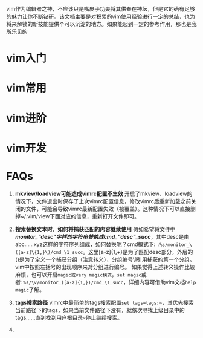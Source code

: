 vim作为编辑器之神，不应该只是嘴皮子功夫将其供奉在神坛，但是它的确有足够的魅力让你不断钻研。该文档主要是对积累的vim使用经验进行一定的总结，也为将来解锁的新技能提供个可以沉淀的地方。如果能起到一定的参考作用，那也是我所乐见的

# vim入门


# vim常用


# vim进阶


# vim开发

# FAQs

1. **mkview/loadview可能造成vimrc配置不生效**
开启了mkview、loadview的情况下，文件退出时保存了上次vimrc配置信息，修改vimrc后重新加载之前关闭的文件，可能会导致vimrc最新配置失效（被覆盖）。这种情况下可以直接删掉~/.vim/view下面对应的信息，重新打开文件即可。

1. **搜索替换文本时，如何将捕获匹配的内容继续使用**
假如希望将文件中***monitor_"desc"***字样的字符串替换成***cmd_"desc"_succ***，其中desc是由abc……xyz这样的字符序列组成，如何替换呢？cmd模式下: `:%s/monitor_\([a-z]\{1,}\)/cmd_\1_succ`。这里[a-z]{1,+}是为了匹配desc部分，外层的()是为了定义一个捕获分组（注意转义），分组编号\1引用捕获的第一个分组。vim中按照左括号的出现顺序来对分组进行编号。
如果觉得上述转义操作比较麻烦，也可以开启```magic或very magic模式```，```set magic```或者`:%s/\v/monitor_([a-z]{1,})/cmd_\1_succ`，详细内容可借助vim文档```help magic```了解。

1. **tags搜索路径**
vimrc中最简单的tags搜索配置```set tags=tags;~```，其优先搜索当前路径下的tags，如果当前文件路径下没有，就依次寻找上级目录中的tags……直到找到用户根目录```~```停止继续搜索。


1. 

